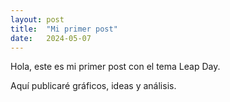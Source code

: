 ```yaml
---
layout: post
title:  "Mi primer post"
date:   2024-05-07
---
```


Hola, este es mi primer post con el tema Leap Day.

Aquí publicaré gráficos, ideas y análisis.
